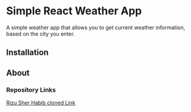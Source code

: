 # Simple React Weather App
A simple weather app that allows you to get current weather information, based on the city you enter.



## Installation


## About
### Repository Links
[Rizu Sher Habib cloned Link](https://github.com/RizuHabib/OSSE_Assignment4.git)